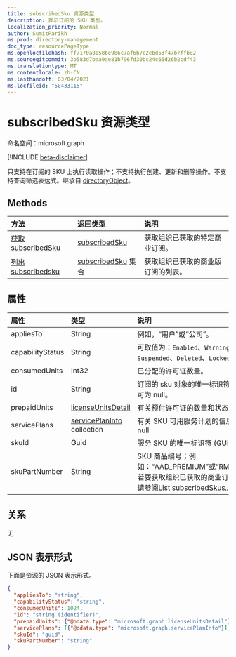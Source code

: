 ```yaml
---
title: subscribedSku 资源类型
description: 表示订阅的 SKU 类型。
localization_priority: Normal
author: SumitParikh
ms.prod: directory-management
doc_type: resourcePageType
ms.openlocfilehash: ff7170a8058be986c7af6b7c2ebd53f47b7ffb82
ms.sourcegitcommit: 3b583d7baa9ae81b796fd30bc24c65d26b2cdf43
ms.translationtype: MT
ms.contentlocale: zh-CN
ms.lasthandoff: 03/04/2021
ms.locfileid: "50433115"
---
```

# <a name="subscribedsku-resource-type"></a>subscribedSku 资源类型

命名空间：microsoft.graph

[!INCLUDE [beta-disclaimer](../../includes/beta-disclaimer.md)]

只支持在订阅的 SKU 上执行读取操作；不支持执行创建、更新和删除操作。不支持查询筛选表达式。继承自 [directoryObject](directoryobject.md)。


## <a name="methods"></a>Methods
| 方法           | 返回类型    |说明|
|:---------------|:--------|:----------|
|[获取 subscribedSku](../api/subscribedsku-get.md) | [subscribedSku](subscribedsku.md) |获取组织已获取的特定商业订阅。|
|[列出 subscribedsku](../api/subscribedsku-list.md) | [subscribedSku](subscribedsku.md) 集合 |获取组织已获取的商业版订阅的列表。|

## <a name="properties"></a>属性
| 属性     | 类型   |说明|
|:---------------|:--------|:----------|
|appliesTo|String| 例如，“用户”或“公司”。 |
|capabilityStatus|String| 可取值为：`Enabled`、`Warning`、`Suspended`、`Deleted`、`LockedOut`。 |
|consumedUnits|Int32| 已分配的许可证数量。 |
|id|String| 订阅的 sku 对象的唯一标识符。 键，不可为 null。 |
|prepaidUnits|[licenseUnitsDetail](licenseunitsdetail.md)| 有关预付许可证的数量和状态的信息。 |
|servicePlans|[servicePlanInfo](serviceplaninfo.md) collection| 有关 SKU 可用服务计划的信息。 不可为 null |
|skuId|Guid| 服务 SKU 的唯一标识符 (GUID)。 |
|skuPartNumber|String| SKU 商品编号；例如：“AAD_PREMIUM”或“RMSBASIC”。 若要获取组织已获取的商业订阅的列表，请参阅[List subscribedSkus。](../api/subscribedsku-list.md) |

## <a name="relationships"></a>关系
无

## <a name="json-representation"></a>JSON 表示形式

下面是资源的 JSON 表示形式。

<!-- {
  "blockType": "resource",
  "optionalProperties": [

  ],
  "keyProperty": "id",
  "@odata.type": "microsoft.graph.subscribedSku"
}-->

```json
{
  "appliesTo": "string",
  "capabilityStatus": "string",
  "consumedUnits": 1024,
  "id": "string (identifier)",
  "prepaidUnits": {"@odata.type": "microsoft.graph.licenseUnitsDetail"},
  "servicePlans": [{"@odata.type": "microsoft.graph.servicePlanInfo"}],
  "skuId": "guid",
  "skuPartNumber": "string"
}

```
<!-- uuid: 8fcb5dbc-d5aa-4681-8e31-b001d5168d79
2015-10-25 14:57:30 UTC -->
<!--
{
  "type": "#page.annotation",
  "description": "subscribedSku resource",
  "keywords": "",
  "section": "documentation",
  "tocPath": "",
  "suppressions": []
}
-->


